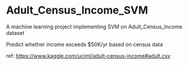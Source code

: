 # Adult_Census_Income_SVM
A machine learning project implementing SVM on Adult_Census_Income dataset 

Predict whether income exceeds $50K/yr based on census data

ref: https://www.kaggle.com/uciml/adult-census-income#adult.csv
